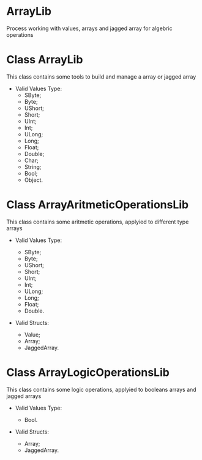 # ArrayLib
Process working with values, arrays and jagged array for algebric operations

# Class ArrayLib
This class contains some tools to build and manage a array or jagged array

* Valid Values Type:
	* SByte;
	* Byte;
	* UShort;
	* Short;
	* UInt;
	* Int;
	* ULong;
	* Long;
	* Float;
	* Double;
	* Char;
	* String;
	* Bool;
	* Object.
	
# Class ArrayAritmeticOperationsLib
This class contains some aritmetic operations, applyied to different type arrays

* Valid Values Type:
    * SByte;
    * Byte;
    * UShort;
    * Short;
    * UInt;
    * Int;
    * ULong;
    * Long;
    * Float;
    * Double.
    
* Valid Structs:
    * Value;
    * Array;
    * JaggedArray.

# Class ArrayLogicOperationsLib
This class contains some logic operations, applyied to booleans arrays and jagged arrays

* Valid Values Type:
    * Bool.
    
* Valid Structs:    
    * Array;
    * JaggedArray.

